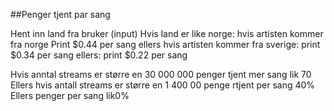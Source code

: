##Penger tjent par sang 

Hent inn land fra bruker (input)
Hvis land er like norge:
hvis artisten kommer fra norge
    Print $0.44 per sang
ellers hvis artisten kommer fra sverige:
    print $0.34 per sang
ellers:
    print $0.22 per sang

Hvis anntal streams er større en 30 000 000
    penger tjent mer sang lik 70
Ellers hvis antall streams er større en 1 400 00
    penge rtjent per sang 40%
Ellers
    penger per sang lik0%